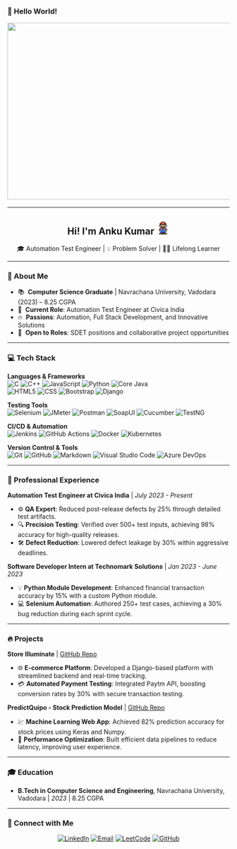 ### 👋 Hello World!

<p align="center">
  <img src="https://media.giphy.com/media/LmNwrBhejkK9EFP504/giphy.gif" height="400px" width="800px" />
</p>

---

<h2 align="center">Hi! I'm Anku Kumar <img src="https://github.com/SatYu26/SatYu26/blob/master/Assets/Mario_Hello_Big.gif" width="30px"></h2>

<p align="center">
  🎓 Automation Test Engineer | 💡 Problem Solver | 👨‍💻 Lifelong Learner
</p>

---

<h3> 🌟 About Me </h3>

- 📚 &nbsp;**Computer Science Graduate** | Navrachana University, Vadodara (2023) – 8.25 CGPA
- 🚀 &nbsp;**Current Role**: Automation Test Engineer at Civica India
- 🔥 &nbsp;**Passions**: Automation, Full Stack Development, and Innovative Solutions
- 🤝 &nbsp;**Open to Roles**: SDET positions and collaborative project opportunities

---

<h3> 💻 Tech Stack </h3>

**Languages & Frameworks**  
![C](https://img.shields.io/badge/-C-00599C?style=for-the-badge&logo=C&logoColor=white)
![C++](https://img.shields.io/badge/-C++-blue?style=for-the-badge&logo=C%2B%2B&logoColor=white)
![JavaScript](https://img.shields.io/badge/-JavaScript-F7DF1E?style=for-the-badge&logo=javascript&logoColor=black)
![Python](https://img.shields.io/badge/-Python-3776AB?style=for-the-badge&logo=python&logoColor=white)
![Core Java](https://img.shields.io/badge/-Java-007396?style=for-the-badge&logo=java&logoColor=white)  
![HTML5](https://img.shields.io/badge/-HTML5-E34F26?style=for-the-badge&logo=html5&logoColor=white)
![CSS](https://img.shields.io/badge/-CSS-1572B6?style=for-the-badge&logo=css3)
![Bootstrap](https://img.shields.io/badge/-Bootstrap-563D7C?style=for-the-badge&logo=bootstrap)
![Django](https://img.shields.io/badge/-Django-092E20?style=for-the-badge&logo=django&logoColor=white)  

**Testing Tools**  
![Selenium](https://img.shields.io/badge/-Selenium-43B02A?style=for-the-badge&logo=selenium&logoColor=white)
![JMeter](https://img.shields.io/badge/-JMeter-D22128?style=for-the-badge&logo=apachejmeter&logoColor=white)
![Postman](https://img.shields.io/badge/-Postman-FF6C37?style=for-the-badge&logo=postman&logoColor=white)
![SoapUI](https://img.shields.io/badge/-SoapUI-6CA5DD?style=for-the-badge&logo=soapui&logoColor=white)
![Cucumber](https://img.shields.io/badge/-Cucumber-23D96C?style=for-the-badge&logo=cucumber&logoColor=white)
![TestNG](https://img.shields.io/badge/-TestNG-E34A33?style=for-the-badge&logo=testng)

**CI/CD & Automation**  
![Jenkins](https://img.shields.io/badge/-Jenkins-D24939?style=for-the-badge&logo=jenkins&logoColor=white)
![GitHub Actions](https://img.shields.io/badge/-GitHub%20Actions-2088FF?style=for-the-badge&logo=github-actions&logoColor=white)
![Docker](https://img.shields.io/badge/-Docker-2496ED?style=for-the-badge&logo=docker&logoColor=white)
![Kubernetes](https://img.shields.io/badge/-Kubernetes-326CE5?style=for-the-badge&logo=kubernetes&logoColor=white)

**Version Control & Tools**  
![Git](https://img.shields.io/badge/-Git-F05032?style=for-the-badge&logo=git&logoColor=white)
![GitHub](https://img.shields.io/badge/-GitHub-181717?style=for-the-badge&logo=github&logoColor=white)
![Markdown](https://img.shields.io/badge/-Markdown-333333?style=for-the-badge&logo=markdown&logoColor=white)
![Visual Studio Code](https://img.shields.io/badge/-VS%20Code-007ACC?style=for-the-badge&logo=visual-studio-code&logoColor=white)
![Azure DevOps](https://img.shields.io/badge/-Azure%20DevOps-0078D7?style=for-the-badge&logo=azuredevops&logoColor=white)

---

<h3> 🚀 Professional Experience </h3>

**Automation Test Engineer at Civica India** | *July 2023 - Present*
- ⚙️ **QA Expert**: Reduced post-release defects by 25% through detailed test artifacts.
- 🔍 **Precision Testing**: Verified over 500+ test inputs, achieving 98% accuracy for high-quality releases.
- 🛠 **Defect Reduction**: Lowered defect leakage by 30% within aggressive deadlines.

**Software Developer Intern at Technomark Solutions** | *Jan 2023 - June 2023*
- 💡 **Python Module Development**: Enhanced financial transaction accuracy by 15% with a custom Python module.
- 💻 **Selenium Automation**: Authored 250+ test cases, achieving a 30% bug reduction during each sprint cycle.

---

<h3> 🔥 Projects </h3>

**Store Illuminate** | [GitHub Repo](https://github.com/katanaop721/Django-EcommerceWebsite)
- 🌐 **E-commerce Platform**: Developed a Django-based platform with streamlined backend and real-time tracking.
- 💳 **Automated Payment Testing**: Integrated Paytm API, boosting conversion rates by 30% with secure transaction testing.

**PredictQuipo - Stock Prediction Model** | [GitHub Repo](https://github.com/katanaop721/Stock-Prediction-APP)
- 💹 **Machine Learning Web App**: Achieved 82% prediction accuracy for stock prices using Keras and Numpy.
- 🔧 **Performance Optimization**: Built efficient data pipelines to reduce latency, improving user experience.

---

<h3> 🎓 Education </h3>

- **B.Tech in Computer Science and Engineering**, Navrachana University, Vadodara | *2023* | 8.25 CGPA

---

<h3> 🤝 Connect with Me </h3>

<p align="center">
<a href="https://www.linkedin.com/in/anku-kumar-629b521ba"><img alt="LinkedIn" src="https://img.shields.io/badge/LinkedIn-Anku%20Kumar-blue?style=flat-square&logo=linkedin"></a>
<a href="mailto:anku25475@gmail.com"><img alt="Email" src="https://img.shields.io/badge/Email-anku25475@gmail.com-blue?style=flat-square&logo=gmail"></a>
<a href="https://leetcode.com/anku_kumar029"><img alt="LeetCode" src="https://img.shields.io/badge/LeetCode-anku_kumar029-orange?style=flat-square&logo=leetcode"></a>
<a href="https://github.com/katanaop721"><img alt="GitHub" src="https://img.shields.io/badge/GitHub-@katanaop721-black?style=flat-square&logo=github"></a>
</p>
